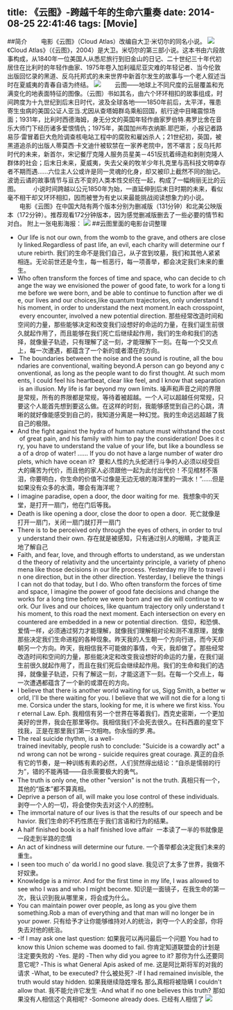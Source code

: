 title: 《云图》-跨越千年的生命六重奏
date: 2014-08-25 22:41:46
tags: [Movie]
---

##简介
　　电影《云图》（Cloud Atlas）改编自大卫·米切尔的同名小说。
![](/img/《云图》-跨越千年的生命六重奏/yuntu1.jpg)
　　《Cloud Atlas》（《云图》，2004）是大卫。米切尔的第三部小说。这本书由六段故事构成，从1840年一位美国人从悉尼旅行到旧金山的日记、二十世纪三十年代初居住在比利时的年轻作曲家、1975年卷入加利福尼亚灾难的年轻记者、当今伦敦出版回忆录的黑道、反乌托邦式的未来世界中新首尔发生的故事与一个老人叙述当时在夏威夷的青春自语为终结。
![](/img/《云图》-跨越千年的生命六重奏/yuntu2.jpg)
　　云图——地球上不同尺度的云层覆盖和充满变化的地表面特征的图像。（云图）书如其名，由六个环环相扣的故事组成，时间跨度为十九世纪到后末日时代，波及全球各地——1850年前后，太平洋，罹患寄生虫病的美国公证人亚当.尤因从查塔姆群岛乘船回国，航行途中目睹震惊场面；1931年，比利时西德海姆，身无分文的英国年轻作曲家罗伯特.弗罗比舍在音乐大师门下经历诸多爱恨情仇；1975年，美国加州布衣纳斯.耶巴斯，小报记者路易莎·雷冒着巨大危险调查核电站工程中的腐败和雇凶杀人；21世纪初，英国，被黑道追杀的出版人蒂莫西·卡文迪什被软禁在一家养老院中，苦不堪言；反乌托邦时代的未来，新首尔，宋记餐厅克隆人服务员星美－451反抗着缔造和剥削克隆人群体的社会；后末日未来，夏威夷，失去父亲的牧羊少年扎克里与高科技文明幸存者不期而遇……六位主人公或许是同一灵魂的化身，却又被印上截然不同的胎记。波诡云谲的故事情节与亘古不变的人类本性交织在一起，构成了一幅绚丽无比的云图。
　　小说时间跨越以公元1850年为始，一直延伸到后末日时期的未来，看似毫不相干却又环环相扣，因而被誉为有史以来最能挑战阅读想象力的小说。
　　电影《云图》在中国大陆有两个版本分别为删减版（131分钟）和北美公映版本（172分钟）。推荐观看172分钟版本，因为感觉删减版删去了一些必要的情节和对白。
附上一张电影海报：
![](/img/《云图》-跨越千年的生命六重奏/yuntu3.jpg)
##云图里面的电影台词整理
* Our life is not our own, from the womb to the grave, and others are closely linked.Regardless of past life, an evil, each charity will determine our future rebirth.
我们的生命不是我们自己，从子宫到坟墓，我们和其他人紧紧相连。无论前世还是今生，每一桩恶行，每一项善举，都会决定我们未来的重生。
* Who often transform the forces of time and space, who can decide to change the way we envisioned the power of good fate, to work for a long time before we were born, and be able to continue to function after we die, our lives and our choices,like quantum trajectories, only understand this moment, in order to understand the next moment.In each crosspoint, every encounter, involved a new potential direction.
那些经常改造时间和空间的力量，那些能够决定和改变我们设想好的命运的力量，在我们诞生前很久就起作用了，而且能够在我们死亡后继续起作用，我们的生命和我们的选择，就像量子轨迹，只有理解了这一刻，才能理解下一刻。在每一个交叉点上，每一次遭遇，都蕴含了一个新的或者潜在的方向。
*  The boundaries between the noise and the sound is routine, all the boundaries are conventional, waiting beyond.A person can go beyond any conventional, as long as the people want to do first thought. At such moments, I could feel his heartbeat, clear like feel, and I know that separation is an illusion. My life is far beyond my own limits.
噪声和声音之间的界限是常规，所有的界限都是常规，等待着被超越。一个人可以超越任何常规，只要这个人能首先想到要这么做。在这样的时刻，我能够感觉到自己的心跳，清晰的就好像能感受到自己的，我知道分离是一种幻觉。我的生命远远超越了我自己的极限。
* And the fight against the hydra of human nature must withstand the cost of great pain, and his family with him to pay the consideration! Does it cry, you have to understand the value of your life, but like a boundless sea of a drop of water! ...... If you do not have a large number of water droplets, which have ocean it? 
要和人性的九头蛇进行斗争的人必须以经受巨大的痛苦为代价，而且他的家人必须跟他一起为此付出代价！不见棺材不落泪，你要明白，你生命的价值不过像是无边无垠的海洋里的一滴水！”……但是如果没有众多的水滴，哪会有海洋呢？ 
* I imagine paradise, open a door, the door waiting for me. 
我想象中的天堂，是打开一扇门，他在门后等我。
* Death is like opening a door, close the door to open a door. 
死亡就像是打开一扇门，关闭一扇门就打开一扇门
* There is to be perceived only through the eyes of others, in order to truly understand their own.
存在就是被感知，只有通过别人的眼睛，才能真正地了解自己
* Faith, and fear, love, and through efforts to understand, as we understand the theory of relativity and the uncertainty principle, a variety of phenomena like those decisions in our life process. Yesterday my life to travel in one direction, but in the other direction. Yesterday, I believe the things I can not do that today, but I do. Who often transform the forces of time and space, I imagine the power of good fate decisions and change the works for a long time before we were born and we die will continue to work. Our lives and our choices, like quantum trajectory only understand this moment, to this road the next moment. Each intersection on every encountered are embedded in a new or potential direction. 
信仰，和恐惧、爱情一样，必须通过努力才能理解，就像我们理解相对论和测不准原理，就像那些决定我们生命进程的各种现象。昨天我的人生朝一个方向行进，而今天却朝另一个方向。昨天，我相信我不可能做的事情，今天，我却做了。那些经常改造时间和空间的力量，那些能决定和改变我设想好的命运的力量，在我们诞生前很久就起作用了，而且在我们死后会继续起作用。我们的生命和我们的选择，就像量子轨迹，只有了解这一刻，才能这道下一刻。在每一个交点上，每一次遭遇都蕴含了一个新的或潜在的方向。
* I believe that there is another world waiting for us, Sigg Smith, a better world, I'll be there waiting for you. I believe that we will not die for a long time. Corsica under the stars, looking for me, it is where we first kiss. Your eternal Law. Eph.
我相信有另一个世界在等着我们，西克史密斯，一个更加美好的世界，我会在那里等你。我相信我们不会死去很久。在科西嘉的星空下找我，正是在那里我们第一次相吻。你永恒的罗.弗。
* The real suicide rhythm, is a well-trained inevitably, people rush to conclude: "Suicide is a cowardly act" and wrong can not be wrong - suicide requires great courage.
真正的自杀有它的节奏，是一种训练有素的必然，人们贸然得出结论：“自杀是懦弱的行为”，错的不能再错——自杀需要极大的勇气。
* The truth is only one, the other "version" is not the truth.
真相只有一个，其他的“版本”都不算真相。
* Deprive a person of all, will make you lose control of these individuals.
剥夺一个人的一切，将会使你失去对这个人的控制。
* The immortal nature of our lives is that the results of our speech and behavior.
我们生命的不朽性质在于我们言语和行为的结果。
* A half finished book is a half finished love affair 
一本读了一半的书就像是一段走到半路的恋情
* An act of kindness will determine our future.
一个善举都会决定我们未来的重生。
* I seen too much o' da world.I no good slave.
我见识了太多了世界，我做不好奴隶。
* Knowledge is a mirror. And for the first time in my life, I was allowed to see who I was and who I might become. 
知识是一面镜子，在我生命的第一次，我认识到我从哪里来，将会成为什么。
* You can maintain power over people, as long as you give them something.Rob a man of everything and that man will no longer be in your power.
只有给予才让你能够维持对人的统治，剥夺一个人的全部，你将失去对他的统治。
* -If I may ask one last question:
如果我可以再问最后一个问题
You had to know this Union scheme was doomed to fail.
你肯定知道联盟会的计划是注定要失败的
-Yes.
是的
-Then why did you agree to it?
那你为什么还要同意它呢?
-This is what General Apis asked of me.
这是阿比斯将军的对我的请求
-What, to be executed?
什么被处死?
-If I had remained invisible, the truth would stay hidden.
如果我继续隐姓埋名 那么真相将被隐瞒
I couldn't allow that.
我不能允许它发生
-And what if no one believes this truth?
那如果没有人相信这个真相呢?
-Someone already does.
已经有人相信了
![](/img/《云图》-跨越千年的生命六重奏/yuntu4.jpg)
